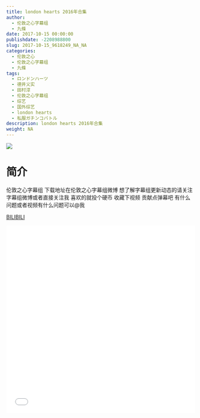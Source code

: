 ```yaml
---
title: london hearts 2016年合集
author: 
  - 伦敦之心字幕组
  - 九條
date: 2017-10-15 00:00:00
publishdate: -2208988800
slug: 2017-10-15_9618249_NA_NA
categories: 
  - 伦敦之心
  - 伦敦之心字幕组
  - 九條
tags: 
  - ロンドンハーツ
  - 德井义实
  - 田村淳
  - 伦敦之心字幕组
  - 综艺
  - 国外综艺
  - london hearts
  - 私服ガチンコバトル
description: london hearts 2016年合集
weight: NA
---
```


![](https://i.imgur.com/lQcN2tb.jpg)

# 简介  
伦敦之心字幕组
下载地址在伦敦之心字幕组微博 想了解字幕组更新动态的请关注字幕组微博或者直接关注我 喜欢的就投个硬币 收藏下视频 贡献点弹幕吧 有什么问题或者视频有什么问题可以@我

  [BILIBILI](https://www.bilibili.com/video/av9618249/)


  <iframe src="//www.bilibili.com/html/html5player.html?cid=15896454&aid=9618249" width="100%" height="500" frameborder="0" allowfullscreen="allowfullscreen"></iframe>
